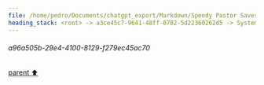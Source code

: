 ```yaml
---
file: /home/pedro/Documents/chatgpt_export/Markdown/Speedy Pastor Saves Day.md
heading_stack: <root> -> a3ce45c7-9641-48ff-8782-5d22360262d5 -> System -> 77a9214f-1968-4f78-bb4b-cafd85a40989 -> System -> aaa2e4f2-746a-48a1-8451-8531251e7b4d -> User -> 629aaad5-a5e1-46a6-9465-942b5732ed42 -> Assistant -> a96a505b-29e4-4100-8129-f279ec45ac70
---
```

###### a96a505b-29e4-4100-8129-f279ec45ac70
[parent ⬆️](#aaa2e4f2-746a-48a1-8451-8531251e7b4d)
